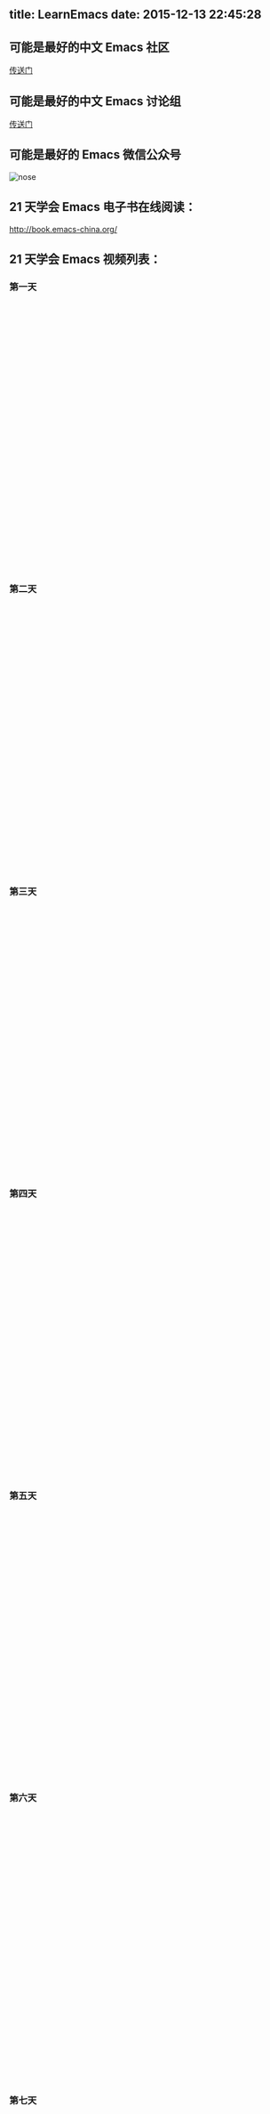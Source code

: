 title: LearnEmacs
date: 2015-12-13 22:45:28
---
## 可能是最好的中文 Emacs 社区

[传送门](http://www.emacs-china.org)

## 可能是最好的中文 Emacs 讨论组

[传送门]( https://slackin-emacs-cn.herokuapp.com/)

## 可能是最好的 Emacs 微信公众号

![nose](/css/images/emacs-wechat.jpg)

## 21 天学会 Emacs 电子书在线阅读：

http://book.emacs-china.org/

## 21 天学会 Emacs 视频列表：



### 第一天

<div id="youkuplayer" style="width:600px;height:480px"></div>
<script type="text/javascript" src="https://players.youku.com/jsapi"></script>
<script type="text/javascript">
player = new YKU.Player('youkuplayer',{
styleid: '0',
client_id: 'd50f02c88356aaed',
vid: 'XMTUwNjU0MjE0OA',
newPlayer: true
});
</script>

### 第二天
<div id="youkuplayer2" style="width:600px;height:480px"></div>
<script type="text/javascript">
player = new YKU.Player('youkuplayer2',{
styleid: '0',
client_id: 'd50f02c88356aaed',
vid: 'XMTUxMzQyODI4MA',
newPlayer: true
});
</script>


### 第三天
<div id="youkuplayer3" style="width:600px;height:480px"></div>
<script type="text/javascript">
player = new YKU.Player('youkuplayer3',{
styleid: '0',
client_id: 'd50f02c88356aaed',
vid: 'XMTUyNzA0MTMxNg',
newPlayer: true
});
</script>


### 第四天
<div id="youkuplayer4" style="width:600px;height:480px"></div>
<script type="text/javascript">
player = new YKU.Player('youkuplayer4',{
styleid: '0',
client_id: 'd50f02c88356aaed',
vid: 'XMTUzMDAwMDYwMA',
newPlayer: true
});
</script>


### 第五天
<div id="youkuplayer5" style="width:600px;height:480px"></div>
<script type="text/javascript">
player = new YKU.Player('youkuplayer5',{
styleid: '0',
client_id: 'd50f02c88356aaed',
vid: 'XMTU0NjMyNDg5Ng',
newPlayer: true
});
</script>


### 第六天
<div id="youkuplayer6" style="width:600px;height:480px"></div>
<script type="text/javascript">
player = new YKU.Player('youkuplayer6',{
styleid: '0',
client_id: 'd50f02c88356aaed',
vid: 'XMTU0NjYwNzQ3Mg',
newPlayer: true
});
</script>


### 第七天
<div id="youkuplayer7" style="width:600px;height:480px"></div>
<script type="text/javascript">
player = new YKU.Player('youkuplayer7',{
styleid: '0',
client_id: 'd50f02c88356aaed',
vid: 'XMTU1NTk4MzUyNA',
newPlayer: true
});
</script>


### 第八天
<div id="youkuplayer8" style="width:600px;height:480px"></div>
<script type="text/javascript">
player = new YKU.Player('youkuplayer8',{
styleid: '0',
client_id: 'd50f02c88356aaed',
vid: 'XMTU3MzEyNDkxNg',
newPlayer: true
});
</script>

### 第九天
<div id="youkuplayer9" style="width:600px;height:480px"></div>
<script type="text/javascript">
player = new YKU.Player('youkuplayer9',{
styleid: '0',
client_id: 'd50f02c88356aaed',
vid: 'XMTU4MDU2NjE3Ng',
newPlayer: true,
});
</script>

### 第十天：

<div id="youkuplayer10" style="width:600px;height:480px"></div>
<script type="text/javascript">
player = new YKU.Player('youkuplayer10',{
styleid: '0',
client_id: 'd50f02c88356aaed',
vid: 'XMTYwMzc0NDg0OA',
newPlayer: true
});
</script>

### 第十一天：

<div id="youkuplayer11" style="width:600px;height:480px"></div>
<script type="text/javascript">
player = new YKU.Player('youkuplayer11',{
styleid: '0',
client_id: 'd50f02c88356aaed',
vid: 'XMTYxMzYyNjc4MA',
newPlayer: true
});
</script>

### 第十二天：

<div id="youkuplayer12" style="width:600px;height:480px"></div>
<script type="text/javascript">
player = new YKU.Player('youkuplayer12',{
styleid: '0',
client_id: 'd50f02c88356aaed',
vid: 'XMTYyODgxNjU0OA',
newPlayer: true
});
</script>
